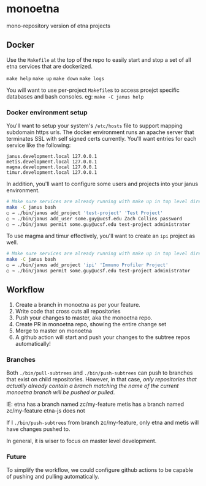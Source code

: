 # monoetna
mono-repository version of etna projects

## Docker

Use the `Makefile` at the top of the repo to easily start and stop a set of all etna services that are dockerized.

`make help`
`make up`
`make down`
`make logs`

You will want to use per-project `Makefile`s to access proejct specific databases and bash consoles. eg: `make -C janus help`

### Docker environment setup

You'll want to setup your system's `/etc/hosts` file to support mapping subdomain https urls.  The docker
environment runs an apache server that terminates SSL with self signed certs currently.  You'll want entries for
each service like the following:

```
janus.development.local 127.0.0.1
metis.development.local 127.0.0.1
magma.development.local 127.0.0.1
timur.development.local 127.0.0.1
```

In addition, you'll want to configure some users and projects into your janus environment.

```bash
# Make sure services are already running with make up in top level directory.
make -C janus bash
○ → ./bin/janus add_project 'test-project' 'Test Project'
○ → ./bin/janus add_user some.guy@ucsf.edu Zach Collins password
○ → ./bin/janus permit some.guy@ucsf.edu test-project administrator
```

To use magma and timur effectively, you'll want to create an `ipi` project as well.

```bash
# Make sure services are already running with make up in top level directory.
make -C janus bash
○ → ./bin/janus add_project 'ipi' 'Immuno Profiler Project'
○ → ./bin/janus permit some.guy@ucsf.edu test-project administrator
```


## Workflow

1. Create a branch in monoetna as per your feature.
2. Write code that cross cuts all repositories
3. Push your changes to master, aka the monoetna repo.
4. Create PR in monoetna repo, showing the entire change set
5. Merge to master on monoetna
6. A github action will start and push your changes to the subtree repos automatically!

### Branches

Both `./bin/pull-subtrees` and `./bin/push-subtrees` can push to branches
that exist on child repositories.  However, in that case, *only repositories
that actually already contain a branch matching the name of the current
monoetna branch will be pushed or pulled*.

IE:
etna has a branch named zc/my-feature
metis has a branch named zc/my-feature
etna-js does not

If I `./bin/push-subtrees` from branch zc/my-feature, only etna and metis will have changes pushed to.

In general, it is wiser to focus on master level development.

### Future

To simplify the workflow, we could configure github actions to be capable
of pushing and pulling automatically.

